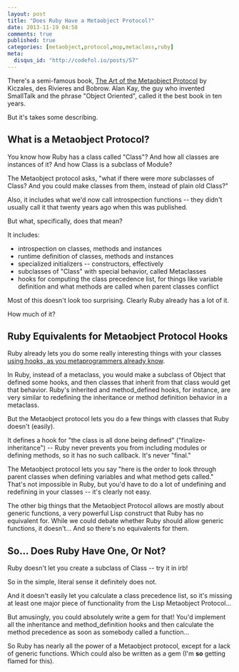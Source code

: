 ```yaml
---
layout: post
title: "Does Ruby Have a Metaobject Protocol?"
date: 2013-11-19 04:58
comments: true
published: true
categories: [metaobject,protocol,mop,metaclass,ruby]
meta:
  disqus_id: "http://codefol.io/posts/57"
---
```

There's a semi-famous book, <a href="http://en.wikipedia.org/wiki/The_Art_of_the_Metaobject_Protocol">The Art of the Metaobject Protocol</a> by Kiczales, des Rivieres and Bobrow.  Alan Kay, the guy who invented SmallTalk and the phrase "Object Oriented", called it the best book in ten years.

But it's takes some describing.

## What is a Metaobject Protocol?

You know how Ruby has a class called "Class"?  And how all classes are instances of it?  And how Class is a subclass of Module?

The Metaobject protocol asks, "what if there were *more* subclasses of Class?  And you could make classes from them, instead of plain old Class?"

Also, it includes what we'd now call introspection functions -- they didn't usually call it that twenty years ago when this was published.

But what, specifically, does that mean?
<!-- more -->
It includes:

* introspection on classes, methods and instances
* runtime definition of classes, methods and instances
* specialized initializers -- constructors, effectively
* subclasses of "Class" with special behavior, called Metaclasses
* hooks for computing the class precedence list, for things like variable definition and what methods are called when parent classes conflict

Most of this doesn't look too surprising.  Clearly Ruby already has a lot of it.

How much of it?

## Ruby Equivalents for Metaobject Protocol Hooks

Ruby already lets you do some really interesting things with your classes <a href="http://codefol.io/posts/58-What-Hooks-does-Ruby-have-for-Metaprogramming-">using hooks, as you metaprogrammers already know</a>.

In Ruby, instead of a metaclass, you would make a subclass of Object that defined some hooks, and then classes that inherit from that class would get that behavior.  Ruby's inherited and method_defined hooks, for instance, are very similar to redefining the inheritance or method definition behavior in a metaclass.

But the Metaobject protocol lets you do a few things with classes that Ruby doesn't (easily).

It defines a hook for "the class is all done being defined" ("finalize-inheritance") -- Ruby never prevents you from including modules or defining methods, so it has no such callback.  It's never "final."

The Metaobject protocol lets you say "here is the order to look through parent classes when defining variables and what method gets called."  That's not impossible in Ruby, but you'd have to do a lot of undefining and redefining in your classes -- it's clearly not easy.

The other big things that the Metaobject Protocol allows are mostly about generic functions, a very powerful Lisp construct that Ruby has no equivalent for.  While we could debate whether Ruby should allow generic functions, it doesn't...  And so there's no equivalents for them.

## So... Does Ruby Have One, Or Not?

Ruby doesn't let you create a subclass of Class -- try it in irb!

So in the simple, literal sense it definitely does not.

And it doesn't easily let you calculate a class precedence list, so it's missing at least one major piece of functionality from the Lisp Metaobject Protocol...

But amusingly, you could absolutely write a gem for that!  You'd implement all the inheritance and method_definition hooks and then calculate the method precedence as soon as somebody called a function...

So Ruby has nearly all the power of a Metaobject protocol, except for a lack of generic functions.  Which could also be written as a gem (I'm <b>so</b> getting flamed for this).

